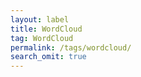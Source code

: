 ```yaml
---
layout: label
title: WordCloud
tag: WordCloud
permalink: /tags/wordcloud/
search_omit: true
---
```

